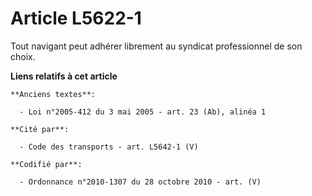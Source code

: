 # Article L5622-1

Tout navigant peut adhérer librement au syndicat professionnel de son choix.

**Liens relatifs à cet article**

	**Anciens textes**:

	  - Loi n°2005-412 du 3 mai 2005 - art. 23 (Ab), alinéa 1

	**Cité par**:

	  - Code des transports - art. L5642-1 (V)

	**Codifié par**:

	  - Ordonnance n°2010-1307 du 28 octobre 2010 - art. (V)
